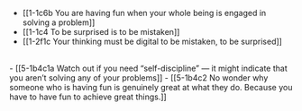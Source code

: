 - [[1-1c6b You are having fun when your whole being is engaged in solving a problem]]
- [[1-1c4 To be surprised is to be mistaken]]
- [[1-2f1c Your thinking must be digital to be mistaken, to be surprised]]
<br>
- [[5-1b4c1a Watch out if you need “self-discipline” — it might indicate that you aren’t solving any of your problems]]
- [[5-1b4c2 No wonder why someone who is having fun is genuinely great at what they do. Because you have to have fun to achieve great things.]]
<br>
